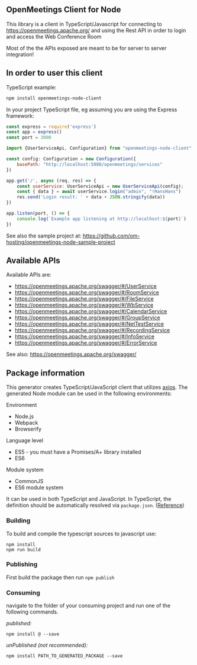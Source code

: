 ## OpenMeetings Client for Node

This library is a client in TypeScript/Javascript for connecting to https://openmeetings.apache.org/ and using the Rest API in order to login and access the Web Conference Room

Most of the the APIs exposed are meant to be for server to server integration!

## In order to user this client

TypeScript example:
```bash
npm install openmeetings-node-client
```

In your project TypeScript file, eg assuming you are using the Express framework:
```javascript
const express = require('express')
const app = express()
const port = 3000

import {UserServiceApi, Configuration} from "openmeetings-node-client"

const config: Configuration = new Configuration({
    basePath: "http://localhost:5080/openmeetings/services"
})

app.get('/', async (req, res) => {
    const userService: UserServiceApi = new UserServiceApi(config);
    const { data } = await userService.login("admin", "!HansHans")
    res.send('Login result: ' + data + JSON.stringify(data))
})

app.listen(port, () => {
    console.log(`Example app listening at http://localhost:${port}`)
})
```

See also the sample project at: https://github.com/om-hosting/openmeetings-node-sample-project

## Available APIs 

Available APIs are:
* https://openmeetings.apache.org/swagger/#/UserService
* https://openmeetings.apache.org/swagger/#/RoomService
* https://openmeetings.apache.org/swagger/#/FileService
* https://openmeetings.apache.org/swagger/#/WbService
* https://openmeetings.apache.org/swagger/#/CalendarService
* https://openmeetings.apache.org/swagger/#/GroupService
* https://openmeetings.apache.org/swagger/#/NetTestService
* https://openmeetings.apache.org/swagger/#/RecordingService
* https://openmeetings.apache.org/swagger/#/InfoService
* https://openmeetings.apache.org/swagger/#/ErrorService

See also: https://openmeetings.apache.org/swagger/

## Package information


This generator creates TypeScript/JavaScript client that utilizes [axios](https://github.com/axios/axios). The generated Node module can be used in the following environments:

Environment
* Node.js
* Webpack
* Browserify

Language level
* ES5 - you must have a Promises/A+ library installed
* ES6

Module system
* CommonJS
* ES6 module system

It can be used in both TypeScript and JavaScript. In TypeScript, the definition should be automatically resolved via `package.json`. ([Reference](http://www.typescriptlang.org/docs/handbook/typings-for-npm-packages.html))

### Building

To build and compile the typescript sources to javascript use:
```
npm install
npm run build
```

### Publishing

First build the package then run ```npm publish```

### Consuming

navigate to the folder of your consuming project and run one of the following commands.

_published:_

```
npm install @ --save
```

_unPublished (not recommended):_

```
npm install PATH_TO_GENERATED_PACKAGE --save

